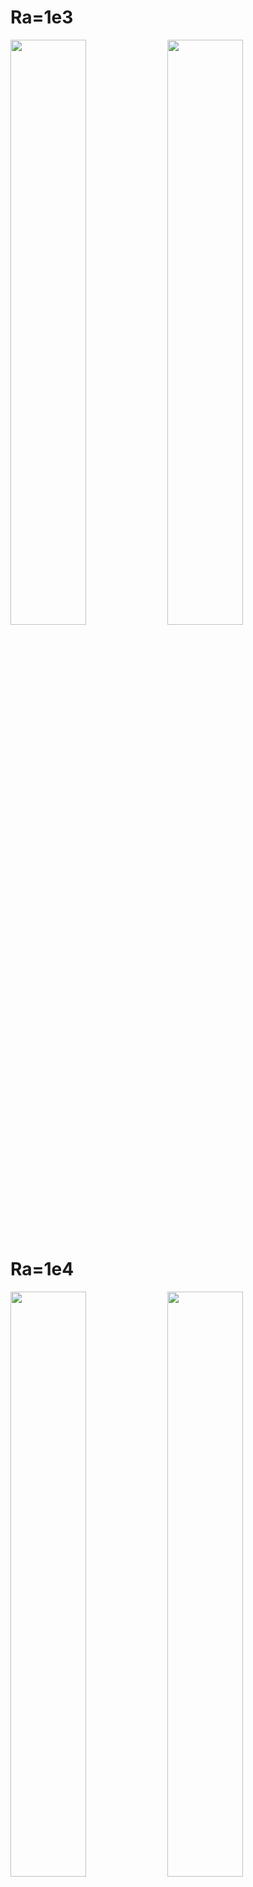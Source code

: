 # Ra=1e3

<div>
<img src="Ra1e3N50.png", width="49%">
<img src="Ra1e3N50_left_wall_dtdx.png", width="49%">
</div>

# Ra=1e4

<div>
<img src="Ra1e4N50.png", width="49%">
<img src="Ra1e4N50_left_wall_dtdx.png", width="49%">
</div>

# Ra=1e5

<div>
<img src="Ra1e5N50.png", width="49%">
<img src="Ra1e5N50_left_wall_dtdx.png", width="49%">
</div>

# Ra=1e6

<div>
<img src="Ra1e6N50.png", width="49%">
<img src="Ra1e6N50_left_wall_dtdx.png", width="49%">
</div>